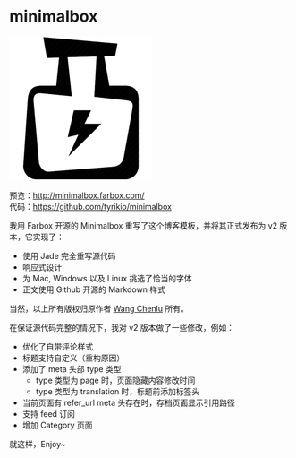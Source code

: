 # minimalbox

![](/assets/logo.png)

预览：http://minimalbox.farbox.com/  
代码：https://github.com/tyrikio/minimalbox

我用 Farbox 开源的 Minimalbox 重写了这个博客模板，并将其正式发布为 v2 版本，它实现了：
- 使用 Jade 完全重写源代码
- 响应式设计
- 为 Mac, Windows 以及 Linux 挑选了恰当的字体
- 正文使用 Github 开源的 Markdown 样式

当然，以上所有版权归原作者 [Wang Chenlu](http://copri.me/post/about) 所有。

在保证源代码完整的情况下，我对 v2 版本做了一些修改，例如：
- 优化了自带评论样式
- 标题支持自定义（重构原因）
- 添加了 meta 头部 type 类型
    - type 类型为 page 时，页面隐藏内容修改时间
    - type 类型为 translation 时，标题前添加标签头
- 当前页面有 refer_url meta 头存在时，存档页面显示引用路径
- 支持 feed 订阅
- 增加 Category 页面

就这样，Enjoy~
